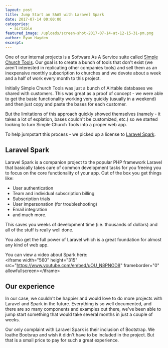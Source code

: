 ```yaml
---
layout: post
title: Jump Start an SAAS with Laravel Spark
date: 2017-07-14 00:00:00
categories:
  - airtable
featured_image: /uploads/screen-shot-2017-07-14-at-12-15-31-pm.png
author: Ryan Hayden
excerpt:
---
```



One of our internal projects is a Software As A Service suite called [Simple Church Tools](http://simplechurchtools.com).  Our goal is to create a bunch of tools that don't exist (we aren't interested in replicating other companies tools) and sell them as an inexpensive monthly subscription to churches and we devote about a week and a half of work every month to this project.

Initially Simple Church Tools was just a bunch of Airtable databases we shared with customers.  This was great as a proof of concept - we were able to get the basic functionality working very quickly (usually in a weekend) and then just copy and paste the bases for each customer.

But the limitations of this approach quickly showed themselves (namely - it takes a lot of explation, bases couldn't be customized, etc.) so we started looking to turn Simple Church Tools into a proper web app.

To help jumpstart this process - we picked up a license to [Laravel Spark](https://spark.laravel.com).

## Laravel Spark

Laravel Spark is a companion project to the popular PHP framework Laravel that basically takes care of common development tasks for you freeing you to focus on the core functionality of your app.  Out of the box you get things like:

* User authentication
* Team and individual subscription billing
* Subscription trials
* User impersonation (for troubleshooting)
* Email integration
* and much more.

This saves you weeks of development time (i.e. thousands of dollars) and all of the stuff is really well done.

You also get the full power of Laravel which is a great foundation for almost any kind of web app.

You can view a video about Spark here:
<br>&lt;iframe width="560" height="315" src="https://www.youtube.com/embed/uOU_N8PNOD8" frameborder="0" allowfullscreen&gt;&lt;/iframe&gt;
<br>

## Our experience

In our case, we couldn't be happier and would love to do more projects with Laravel and Spark in the future.  Everything is so well documented, and there are so many components and examples out there, we've been able to jump start something that would take several months in just a couple of weeks.

Our only complaint with Laravel Spark is their inclusion of Bootstrap.  We loathe Bootsrap and wish it didn't have to be included in the project.  But that is a small price to pay for such a great experience.